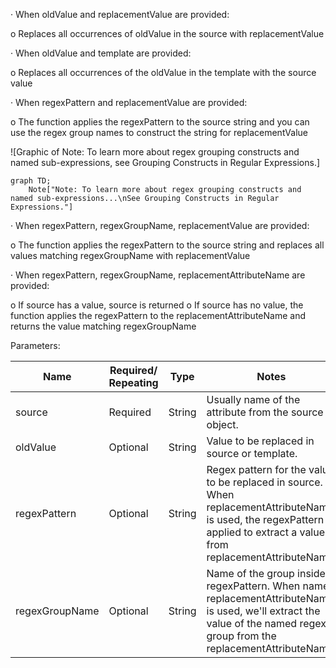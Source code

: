 · When oldValue and replacementValue are provided:

  o Replaces all occurrences of oldValue in the source with replacementValue

· When oldValue and template are provided:

  o Replaces all occurrences of the oldValue in the template with the source value

· When regexPattern and replacementValue are provided:

  o The function applies the regexPattern to the source string and you can use the regex group names to construct the string for replacementValue

![Graphic of Note: To learn more about regex grouping constructs and named sub-expressions, see Grouping Constructs in Regular Expressions.]

```mermaid
graph TD;
    Note["Note: To learn more about regex grouping constructs and named sub-expressions...\nSee Grouping Constructs in Regular Expressions."]
```

· When regexPattern, regexGroupName, replacementValue are provided:

  o The function applies the regexPattern to the source string and replaces all values matching regexGroupName with replacementValue

· When regexPattern, regexGroupName, replacementAttributeName are provided:

  o If source has a value, source is returned
  o If source has no value, the function applies the regexPattern to the replacementAttributeName and returns the value matching regexGroupName

Parameters:

| Name              | Required/ Repeating | Type   | Notes                                                                                                           |
|-------------------|---------------------|--------|-----------------------------------------------------------------------------------------------------------------|
| source            | Required            | String | Usually name of the attribute from the source object.                                                           |
| oldValue          | Optional            | String | Value to be replaced in source or template.                                                                     |
| regexPattern      | Optional            | String | Regex pattern for the value to be replaced in source. When replacementAttributeName is used, the regexPattern is applied to extract a value from replacementAttributeName. |
| regexGroupName    | Optional            | String | Name of the group inside regexPattern. When named replacementAttributeName is used, we'll extract the value of the named regex group from the replacementAttributeName. |